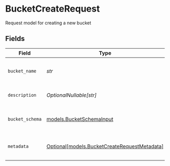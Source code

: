 # BucketCreateRequest

Request model for creating a new bucket


## Fields

| Field                                                                                    | Type                                                                                     | Required                                                                                 | Description                                                                              |
| ---------------------------------------------------------------------------------------- | ---------------------------------------------------------------------------------------- | ---------------------------------------------------------------------------------------- | ---------------------------------------------------------------------------------------- |
| `bucket_name`                                                                            | *str*                                                                                    | :heavy_check_mark:                                                                       | Human-readable name for the bucket                                                       |
| `description`                                                                            | *OptionalNullable[str]*                                                                  | :heavy_minus_sign:                                                                       | Description of the bucket                                                                |
| `bucket_schema`                                                                          | [models.BucketSchemaInput](../models/bucketschemainput.md)                               | :heavy_check_mark:                                                                       | Schema definition for bucket objects                                                     |
| `metadata`                                                                               | [Optional[models.BucketCreateRequestMetadata]](../models/bucketcreaterequestmetadata.md) | :heavy_minus_sign:                                                                       | Additional metadata for the bucket                                                       |
